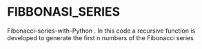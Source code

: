 # FIBBONASI_SERIES
Fibonacci-series-with-Python .  In this code a recursive function is developed to generate the first n numbers of the Fibonacci series
